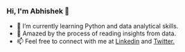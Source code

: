 ### Hi, I'm Abhishek 👋

- 🌱 I’m currently learning Python and data analytical skills.
- 🔭 Amazed by the process of reading insights from data.
- 📫 Feel free to connect with me at [Linkedin](linkedin.com/in/akpmpr) and [Twitter.](twitter.com/akpmpr)

